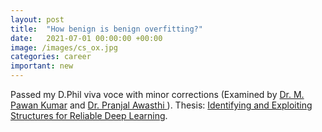 ```yaml
---
layout: post
title:  "How benign is benign overfitting?"
date:   2021-07-01 00:00:00 +00:00
image: /images/cs_ox.jpg
categories: career
important: new
---
```

Passed my D.Phil viva voce with minor corrections (Examined by <a href="https://mpawankumar.info/"> Dr. M. Pawan Kumar</a> and <a href="https://scholar.google.com/citations?user=MDfW21AAAAAJ&hl=en"> Dr. Pranjal Awasthi </a>). Thesis: <a href="https://ora.ox.ac.uk/objects/uuid:1b9afe07-718b-404a-af25-470d476d5c30"> Identifying and Exploiting Structures for Reliable Deep Learning</a>. 